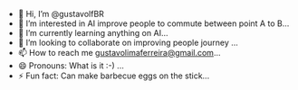 - 👋 Hi, I’m @gustavolfBR
- 👀 I’m interested in AI improve people to commute between point A to B...
- 🌱 I’m currently learning anything on AI...
- 💞️ I’m looking to collaborate on improving people journey ...
- 📫 How to reach me gustavolimaferreira@gmail.com...
- 😄 Pronouns: What is it :-) ...
- ⚡ Fun fact: Can make barbecue eggs on the stick...

<!---
gustavolfBR/gustavolfBR is a ✨ special ✨ repository because its `README.md` (this file) appears on your GitHub profile.
You can click the Preview link to take a look at your changes.
--->
